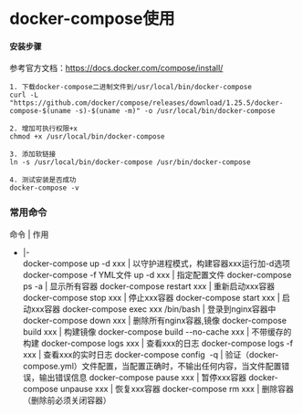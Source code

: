 docker-compose使用
====

#### 安装步骤
参考官方文档：https://docs.docker.com/compose/install/
```
1. 下载docker-compose二进制文件到/usr/local/bin/docker-compose
curl -L "https://github.com/docker/compose/releases/download/1.25.5/docker-compose-$(uname -s)-$(uname -m)" -o /usr/local/bin/docker-compose

2. 增加可执行权限+x
chmod +x /usr/local/bin/docker-compose

3. 添加软链接
ln -s /usr/local/bin/docker-compose /usr/bin/docker-compose

4. 测试安装是否成功
docker-compose -v
```

### 常用命令
命令 | 作用
- |-  
docker-compose up -d xxx | 以守护进程模式，构建容器xxx运行加-d选项
docker-compose -f YML文件 up -d xxx | 指定配置文件
docker-compose ps -a | 显示所有容器
docker-compose restart xxx | 重新启动xxx容器
docker-compose stop xxx | 停止xxx容器
docker-compose start xxx | 启动xxx容器
docker-compose exec xxx /bin/bash | 登录到nginx容器中
docker-compose down	xxx | 删除所有nginx容器,镜像
docker-compose build xxx | 构建镜像
docker-compose build --no-cache xxx | 不带缓存的构建
docker-compose logs xxx | 查看xxx的日志
docker-compose logs -f xxx | 查看xxx的实时日志
docker-compose config  -q | 验证（docker-compose.yml）文件配置，当配置正确时，不输出任何内容，当文件配置错误，输出错误信息
docker-compose pause xxx | 暂停xxx容器
docker-compose unpause xxx | 恢复xxx容器
docker-compose rm xxx | 删除容器（删除前必须关闭容器）
